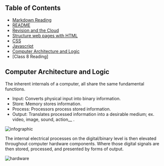 ## Table of Contents

- [Markdown Reading](markdown.md)
- [README](README.md)
- [Revision and the Cloud](revisions-and-the-cloud.md)
- [Structure web pages with HTML](structurehtml.md)
- [CSS](css.md)
- [Javascript](js.md)
- [Computer Architecture and Logic](comparch.md)
- [Class 8 Reading]

## Computer Architecture and Logic

The inherent internals of a computer, all share the same fundamental functions.
<ul>
<li>Input: Converts physical input into binary information.</li>
<li>Store: Memory stores information.</li>
<li>Process: Processors process stored information.</li>
<li>Output: Translates processed information into a desirable medium; ex. video, image, sound, action__ .</li>
</ul>

![infographic](https://external-content.duckduckgo.com/iu/?u=http%3A%2F%2F3.bp.blogspot.com%2F_JTdFES_J68Q%2FTCiNADTUlMI%2FAAAAAAAAACk%2F8ATTrC8EdQQ%2Fs320%2FPeripheralInputOutput.jpg&f=1&nofb=1)

The internal electrical processes on the digital/binary level is then elevated throughout computer hardware components. Where those digital signals are then stored, processed, and presented by forms of output. 

![hardware](https://external-content.duckduckgo.com/iu/?u=https%3A%2F%2Fcomputerhardwarecomponentsandfunctions.files.wordpress.com%2F2014%2F10%2Fcpu-diagram.png&f=1&nofb=1)

